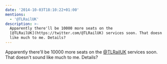 ```yaml
---
date: '2014-10-03T18:10:22+01:00'
mentions:
  - '@TLRailUK'
description: >-
  Apparently there'll be 10000 more seats on the
  [@TLRailUK](https://twitter.com/@TLRailUK) services soon. That doesn't sound
  like much to me. Details?
---
```

Apparently there'll be 10000 more seats on the [@TLRailUK](https://twitter.com/@TLRailUK) services soon. That doesn't sound like much to me. Details?
